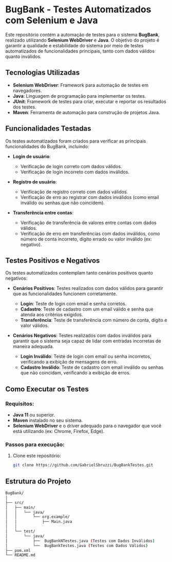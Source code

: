 # BugBank - Testes Automatizados com Selenium e Java

Este repositório contém a automação de testes para o sistema **BugBank**, realizado utilizando **Selenium WebDriver** e **Java**. O objetivo do projeto é garantir a qualidade e estabilidade do sistema por meio de testes automatizados de funcionalidades principais, tanto com dados válidos quanto inválidos.

## Tecnologias Utilizadas

- **Selenium WebDriver**: Framework para automação de testes em navegadores.
- **Java**: Linguagem de programação para implementar os testes.
- **JUnit**: Framework de testes para criar, executar e reportar os resultados dos testes.
- **Maven**: Ferramenta de automação para construção de projetos Java.

## Funcionalidades Testadas

Os testes automatizados foram criados para verificar as principais funcionalidades do BugBank, incluindo:

- **Login de usuário**:
  - Verificação de login correto com dados válidos.
  - Verificação de login incorreto com dados inválidos.
  
- **Registro de usuário**:
  - Verificação de registro correto com dados válidos.
  - Verificação de erro ao registrar com dados inválidos (como email inválido ou senhas que não coincidem).
  
- **Transferência entre contas**:
  - Verificação de transferência de valores entre contas com dados válidos.
  - Verificação de erro em transferências com dados inválidos, como número de conta incorreto, dígito errado ou valor inválido (ex: negativo).

## Testes Positivos e Negativos

Os testes automatizados contemplam tanto cenários positivos quanto negativos:

- **Cenários Positivos**: Testes realizados com dados válidos para garantir que as funcionalidades funcionem corretamente.
  - **Login**: Teste de login com email e senha corretos.
  - **Cadastro**: Teste de cadastro com um email válido e senha que atenda aos critérios exigidos.
  - **Transferência**: Teste de transferência com número de conta, dígito e valor válidos.

- **Cenários Negativos**: Testes realizados com dados inválidos para garantir que o sistema seja capaz de lidar com entradas incorretas de maneira adequada.
  - **Login Inválido**: Teste de login com email ou senha incorretos, verificando a exibição de mensagens de erro.
  - **Cadastro Inválido**: Teste de cadastro com email inválido ou senhas que não coincidam, verificando a exibição de erros.
  
## Como Executar os Testes

### Requisitos:

- **Java 11** ou superior.
- **Maven** instalado no seu sistema.
- **Selenium WebDriver** e o driver adequado para o navegador que você está utilizando (ex: Chrome, Firefox, Edge).

### Passos para execução:

1. Clone este repositório:
   ```bash
   git clone https://github.com/GabrielSbruzzi/BugBankTestes.git


## Estrutura do Projeto
```bash
BugBank/
│
├── src/
│   ├── main/
│   │   └── java/
│   │       └── org.example/
│   │           ├── Main.java
│   │               
│   └── test/
│       └── java/
│           ├──  BugBankNTestes.java (Testes com Dados Inválidos)   
│           └──  BugBankTestes.java (Testes com Dados Válidos)   
├── pom.xml                      
└── README.md                 
